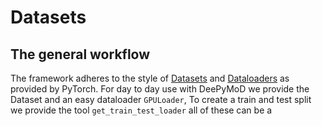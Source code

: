 # Datasets

## The general workflow

The framework adheres to the style of 
[Datasets](https://pytorch.org/docs/stable/data.html#torch.utils.data.Dataset) and 
[Dataloaders](https://pytorch.org/docs/stable/data.html#torch.utils.data.Dataset) 
as provided by PyTorch. For day to day use with DeePyMoD we provide the Dataset  and an easy dataloader `GPULoader`, To create
a train and test split we provide the tool `get_train_test_loader` all of these
can be a 
